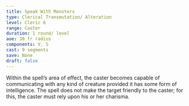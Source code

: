 ```yaml
---
title: Speak With Monsters
type: Clerical Transmutation/ Alteration
level: Cleric 6
range: Caster
duration: 1 round/ level
aoe: 30 fr radius
components: V, S
cast: 9 segments
save: None
draft: false
---
```


Within the spell’s area of effect, the caster becomes capable of communicating with any kind of creature provided it has some form of intelligence. The spell does not make the target friendly to the caster; for this, the caster must rely upon his or her charisma.
